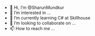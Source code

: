 - 👋 Hi, I’m @SharunMundkur
- 👀 I’m interested in ...
- 🌱 I’m currently learning C# at Skillhouse
- 💞️ I’m looking to collaborate on ...
- 📫 How to reach me ...

<!---
SharunMundkur/SharunMundkur is a ✨ special ✨ repository because its `README.md` (this file) appears on your GitHub profile.
You can click the Preview link to take a look at your changes.
--->
